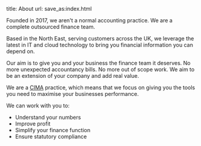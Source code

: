 title: About
url:
save_as:index.html

Founded in 2017, we aren't a normal accounting practice. We are a complete outsourced finance team.

Based in the North East, serving customers across the UK, we leverage the latest in IT and cloud technology to bring you financial information you can depend on.

Our aim is to give you and your business the finance team it deserves. No more unexpected accountancy bills. No more out of scope work. We aim to be an extension of your company and add real value.

We are a [CIMA](https://www.cimaglobal.com/About-us/Find-a-CIMA-Accountant/Tom-Lee-Gough-Accounting-13911/) practice, which means that we focus on giving you the tools you need to maximise your businesses performance.  

We can work with you to:

- Understand your numbers
- Improve profit
- Simplify your finance function
- Ensure statutory compliance
